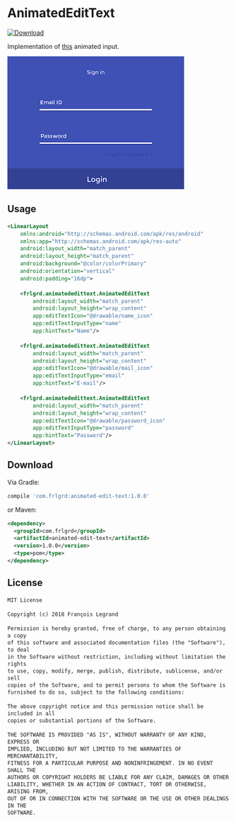 AnimatedEditText
================
[ ![Download](https://api.bintray.com/packages/frlgrd/maven/animated-edit-text/images/download.svg) ](https://bintray.com/frlgrd/maven/animated-edit-text/_latestVersion)

Implementation of [this](https://www.pinterest.fr/pin/406731410091824542/) animated input.

![Gif](art/aet.gif)

Usage
------

```xml
<LinearLayout
    xmlns:android="http://schemas.android.com/apk/res/android"
    xmlns:app="http://schemas.android.com/apk/res-auto"
    android:layout_width="match_parent"
    android:layout_height="match_parent"
    android:background="@color/colorPrimary"
    android:orientation="vertical"
    android:padding="16dp">
    
    <frlgrd.animatededittext.AnimatedEditText
        android:layout_width="match_parent"
        android:layout_height="wrap_content"
        app:editTextIcon="@drawable/name_icon"
        app:editTextInputType="name"
        app:hintText="Name"/>
        
    <frlgrd.animatededittext.AnimatedEditText
        android:layout_width="match_parent"
        android:layout_height="wrap_content"
        app:editTextIcon="@drawable/mail_icon"
        app:editTextInputType="email"
        app:hintText="E-mail"/>
        
    <frlgrd.animatededittext.AnimatedEditText
        android:layout_width="match_parent"
        android:layout_height="wrap_content"
        app:editTextIcon="@drawable/password_icon"
        app:editTextInputType="password"
        app:hintText="Password"/>
</LinearLayout>
```
Download
--------
Via Gradle:
```groovy
compile 'com.frlgrd:animated-edit-text:1.0.0'
```
or Maven:
```xml
<dependency>
  <groupId>com.frlgrd</groupId>
  <artifactId>animated-edit-text</artifactId>
  <version>1.0.0</version>
  <type>pom</type>
</dependency>
```

License
-----
```
MIT License

Copyright (c) 2018 François Legrand

Permission is hereby granted, free of charge, to any person obtaining a copy
of this software and associated documentation files (the "Software"), to deal
in the Software without restriction, including without limitation the rights
to use, copy, modify, merge, publish, distribute, sublicense, and/or sell
copies of the Software, and to permit persons to whom the Software is
furnished to do so, subject to the following conditions:

The above copyright notice and this permission notice shall be included in all
copies or substantial portions of the Software.

THE SOFTWARE IS PROVIDED "AS IS", WITHOUT WARRANTY OF ANY KIND, EXPRESS OR
IMPLIED, INCLUDING BUT NOT LIMITED TO THE WARRANTIES OF MERCHANTABILITY,
FITNESS FOR A PARTICULAR PURPOSE AND NONINFRINGEMENT. IN NO EVENT SHALL THE
AUTHORS OR COPYRIGHT HOLDERS BE LIABLE FOR ANY CLAIM, DAMAGES OR OTHER
LIABILITY, WHETHER IN AN ACTION OF CONTRACT, TORT OR OTHERWISE, ARISING FROM,
OUT OF OR IN CONNECTION WITH THE SOFTWARE OR THE USE OR OTHER DEALINGS IN THE
SOFTWARE.
```